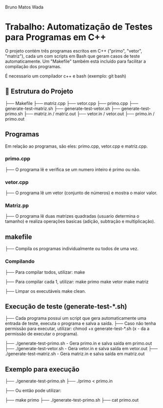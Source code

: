 Bruno Matos Wada

# Trabalho: Automatização de Testes para Programas em C++

O projeto contém três programas escritos em C++ ("primo", "vetor", "matriz"), cada um com scripts em Bash que geram casos de teste automaticamente. Um "Makefile" também está incluído para facilitar a compilação dos programas.

É necessario um compilador c++ e bash (exemplo: git bash)

## 📁 Estrutura do Projeto

├── Makefile
├── matriz.cpp
├── vetor.cpp
├── primo.cpp
├── generate-test-matriz.sh
├── generate-test-vetor.sh
├── generate-test-primo.sh
├── matriz.in / matriz.out
├── vetor.in / vetor.out
├── primo.in / primo.out

## Programas

Em relação ao programas, são eles: primo.cpp, vetor.cpp e matriz.cpp.

### primo.cpp

├── O programa lê e verifica se um numero inteiro é primo ou não.

### vetor.cpp

├── O programa lê um vetor (conjunto de números) e mostra o maior valor.

### Matriz.pp

├── O programa lê duas matrizes quadradas (usuario determina o tamanho) e realiza operações basicas (adição, subtração e multiplicação).

## makefile

├── Compila os programas individualmente ou todos de uma vez.

### Compilando 

├── Para compilar todos, utilizar:
    make

├── Para compilar cada 1, utilizar:
    make primo
    make vetor
    make matriz

├── Limpar os executáveis
    make clean.

## Execução de teste (generate-test-*.sh)

├── Cada programa possui um script que gera automaticamente uma entrada de teste, executa o programa e salva a saída.
├── Caso não tenha permissão para executar, utilizar:
    chmod +x generate-test-*.sh (x - da a permissão de executar o programa).

├── ./generate-test-primo.sh   - Gera primo.in e salva saída em primo.out
├── ./generate-test-vetor.sh   - Gera vetor.in e salva saída em vetor.out
├── ./generate-test-matriz.sh  - Gera matriz.in e salva saída em matriz.out

## Exemplo para execução

├── ./generate-test-primo.sh
├── ./primo < primo.in

├── Ou então pode utilizar:

├── make primo
├── ./generate-test-primo.sh
├── cat primo.out
